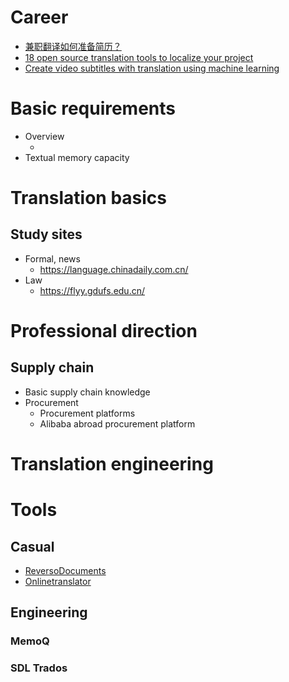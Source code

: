 # Career
- [兼职翻译如何准备简历？](https://www.douban.com/group/topic/84288231/)
- [18 open source translation tools to localize your project](https://opensource.com/article/17/6/open-source-localization-tools)
- [Create video subtitles with translation using machine learning](https://aws.amazon.com/tw/blogs/machine-learning/create-video-subtitles-with-translation-using-machine-learning/)

# Basic requirements
- Overview
  - [](https://zhuanlan.zhihu.com/p/342043565)
- Textual memory capacity


# Translation basics
## Study sites
- Formal, news
  - https://language.chinadaily.com.cn/
- Law
  - https://flyy.gdufs.edu.cn/


# Professional direction
## Supply chain
- Basic supply chain knowledge
- Procurement
  - Procurement platforms
  - Alibaba abroad procurement platform

# Translation engineering

# Tools
## Casual
- [ReversoDocuments](https://documents.reverso.net/Default.aspx?utm_source=domainparking&utm_medium=redirect&utm_campaign=traduction-pro.reverso.net&lang=en)
- [Onlinetranslator](https://www.onlinedoctranslator.com/zh-CN/)

## Engineering
### MemoQ
### SDL Trados 